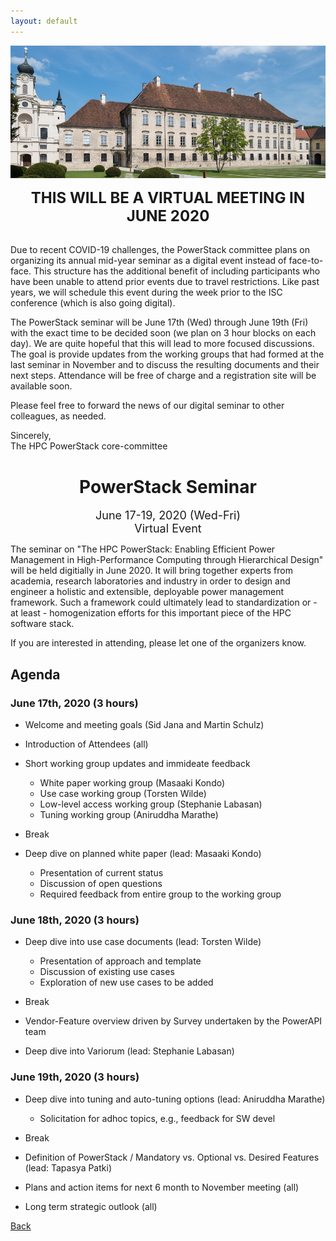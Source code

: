```yaml
---
layout: default
---
```


![](images/venue.jpg)

<p align="center"><font size="+2"><b>THIS WILL BE A VIRTUAL MEETING IN JUNE 2020</b></font></p><br/>
Due to recent COVID-19 challenges, the PowerStack committee plans on organizing
its annual mid-year seminar as a digital event instead of face-to-face. This
structure has the additional benefit of including participants who have been
unable to attend prior events due to travel restrictions. Like past years, we
will schedule this event during the week prior to the ISC conference (which is
also going digital).

The PowerStack seminar will be June 17th (Wed) through
June 19th (Fri) with the exact time to be decided soon (we plan on 3 hour blocks on each day). 
We are quite hopeful that this will lead to more focused discussions.  The goal is provide updates from the working groups that had formed at the last seminar in November and to discuss the resulting documents and their next steps. Attendance will be free of charge and a registration site will be available soon. 

Please feel free to forward the news of our digital seminar to other
colleagues, as needed.

Sincerely,<br/>
The HPC PowerStack core-committee

<h1 align="center">PowerStack Seminar</h1>

<p align="center"><font size="+1">June 17-19, 2020 (Wed-Fri)<br/>Virtual Event</font></p>

The seminar on "The HPC PowerStack: Enabling Efficient Power Management in
High-Performance Computing through Hierarchical Design" will be held digitially
in June 2020. It will bring together experts from academia, research
laboratories and industry in order to design and engineer a holistic and
extensible, deployable power management framework.  Such a framework could
ultimately lead to standardization or - at least - homogenization efforts for
this important piece of the HPC software stack.

If you are interested in attending, please let one of the organizers know.


## Agenda

### June 17th, 2020 (3 hours)
 
 - Welcome and meeting goals (Sid Jana and Martin Schulz)
 - Introduction of Attendees (all)
 - Short working group updates and immideate feedback
    - White paper working group (Masaaki Kondo)
    - Use case working group (Torsten Wilde)
    - Low-level access working group (Stephanie Labasan)
    - Tuning working group (Aniruddha Marathe)

- Break
 
- Deep dive on planned white paper (lead: Masaaki Kondo)
    - Presentation of current status
    - Discussion of open questions
    - Required feedback from entire group to the working group


            
### June 18th, 2020 (3 hours)
 
 - Deep dive into use case documents (lead: Torsten Wilde)
    - Presentation of approach and template
    - Discussion of existing use cases
    - Exploration of new use cases to be added
    
- Break

- Vendor-Feature overview driven by Survey undertaken by the PowerAPI team
- Deep dive into Variorum (lead: Stephanie Labasan)
 
  
### June 19th, 2020 (3 hours)
 
 - Deep dive into tuning and auto-tuning options (lead: Aniruddha Marathe)
    - Solicitation for adhoc topics,  e.g., feedback for SW devel
 
 - Break
 
- Definition of PowerStack / Mandatory vs. Optional vs. Desired Features (lead: Tapasya Patki)
- Plans and action items for next 6 month to November meeting (all)
- Long term strategic outlook (all)

[Back](./)
